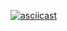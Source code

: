 [![asciicast](https://asciinema.org/a/D7ncwqVHIyd1so0afQDo8VH9l.svg)](https://asciinema.org/a/D7ncwqVHIyd1so0afQDo8VH9l?speed=2)
